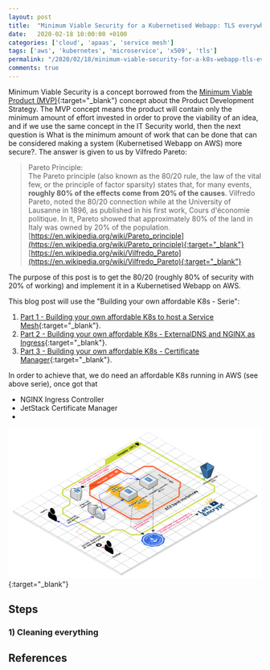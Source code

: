 ```yaml
---
layout: post
title:  "Minimum Viable Security for a Kubernetised Webapp: TLS everywhere"
date:   2020-02-18 10:00:00 +0100
categories: ['cloud', 'apaas', 'service mesh'] 
tags: ['aws', 'kubernetes', 'microservice', 'x509', 'tls']
permalink: "/2020/02/18/minimum-viable-security-for-a-k8s-webapp-tls-everywhere"
comments: true
---
```


Minimum Viable Security is a concept borrowed from the [Minimum Viable Product (MVP)](https://en.wikipedia.org/wiki/Minimum_viable_product){:target="_blank"} concept about the Product Development Strategy. The MVP concept means the product will contain only the minimum amount of effort invested in order to prove the viability of an idea, and if we use the same concept in the IT Security world, then the next question is What is the minimum amount of work that can be done that can be considered making a system (Kubernetised Webapp on AWS) more secure?. The answer is given to us by Vilfredo Pareto:

> Pareto Principle:  
> The Pareto principle (also known as the 80/20 rule, the law of the vital few, or the principle of factor sparsity) states that, for many events, __roughly 80% of the effects come from 20% of the causes__.
> Vilfredo Pareto, noted the 80/20 connection while at the University of Lausanne in 1896, as published in his first work, Cours d'économie politique. In it, Pareto showed that approximately 80% of the land in Italy was owned by 20% of the population.
> [https://en.wikipedia.org/wiki/Pareto_principle](https://en.wikipedia.org/wiki/Pareto_principle){:target="_blank"} 
> [https://en.wikipedia.org/wiki/Vilfredo_Pareto](https://en.wikipedia.org/wiki/Vilfredo_Pareto){:target="_blank"} 

The purpose of this post is to get the 80/20 (roughly 80% of security with 20% of working) and implement it in a Kubernetised Webapp on AWS. 


This blog post will use the "Building your own affordable K8s - Serie":

1. [Part 1 - Building your own affordable K8s to host a Service Mesh](/2020/01/16/building-your-own-affordable-cloud-k8s-to-host-a-service-mesh-data-plane){:target="_blank"}.
2. [Part 2 - Building your own affordable K8s - ExternalDNS and NGINX as Ingress](/2020/01/22/building-your-own-affordable-cloud-k8s-to-host-a-service-mesh-part2-external-dns-ingress){:target="_blank"}.
3. [Part 3 - Building your own affordable K8s - Certificate Manager](/2020/01/29/building-your-own-affordable-cloud-k8s-to-host-a-service-mesh-part3-certificate-manager){:target="_blank"}.

In order to achieve that, we do need an affordable K8s running in AWS (see above serie), once got that
- NGINX Ingress Controller
- JetStack Certificate Manager
- 

[![K8s Cluster created using AWS Spot Instances - Cert-Manager and Let's Encrypt](/assets/img/20200129-affordablek8s-aws-01-arch-ingress-dns-tls-cert-manager.png "K8s Cluster created using AWS Spot Instances - Cert-Manager and Let's Encrypt")](/assets/img/20200129-affordablek8s-aws-01-arch-ingress-dns-tls-cert-manager.png){:target="_blank"}

<!-- more -->

## Steps

### 1) Cleaning everything


## References
